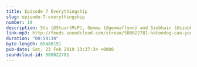 ```yaml
---
title: Episode 7 Everythingship
slug: episode-7-everythingship
number: 19
description: Stu (@StuartMcP), Gemma (@gemmaflynn) and Siobhain (@siobhainma) are back in the cupboard to discuss life after Peach and the complexities of sex after food. Plus Stu and Siobhain resurrect their age old rivalry - Dominos vs Papa Johns.
link-mp3: http://feeds.soundcloud.com/stream/580022781-hatondog-can-you-just-say-ep19-episode-7-everythingship.mp3
duration: "00:54:34"
byte-length: 65480151
pub-date: Sat, 23 Feb 2019 13:37:34 +0000
soundcloud-id: 580022781
---
```

